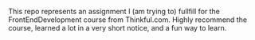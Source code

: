 This repo represents an assignment I (am trying to) fullfill for the FrontEndDevelopment course from Thinkful.com. Highly recommend the course, learned a lot in a very short notice, and a fun way to learn.
